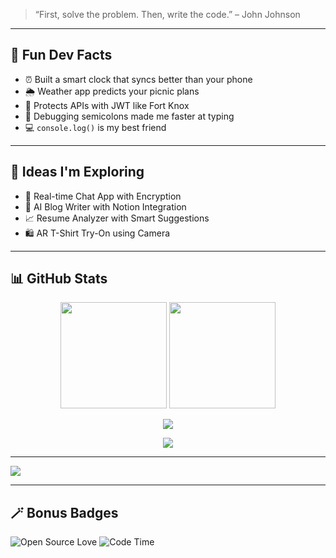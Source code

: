 

> “First, solve the problem. Then, write the code.” – John Johnson

---

## 🎯 Fun Dev Facts

- ⏰ Built a smart clock that syncs better than your phone  
- 🌦️ Weather app predicts your picnic plans  
- 🔐 Protects APIs with JWT like Fort Knox  
- 🧪 Debugging semicolons made me faster at typing  
- 💻 `console.log()` is my best friend  

---

## 🧠 Ideas I'm Exploring

- 💬 Real-time Chat App with Encryption  
- 🧠 AI Blog Writer with Notion Integration  
- 📈 Resume Analyzer with Smart Suggestions  
- 🛍️ AR T-Shirt Try-On using Camera  

---

## 📊 GitHub Stats

<p align="center">
  <img src="https://github-readme-stats.vercel.app/api?username=satyam6201&show_icons=true&theme=radical&border_radius=10" height="170" />
  <img src="https://github-readme-stats.vercel.app/api/top-langs/?username=satyam6201&layout=compact&theme=radical&border_radius=10" height="170" />
</p>

<p align="center">
  <img src="https://github-readme-streak-stats.herokuapp.com/?user=satyam6201&theme=radical&border_radius=10" />
</p>

<p align="center">
  <img src="https://github-profile-trophy.vercel.app/?username=satyam6201&theme=radical&no-frame=true&row=1&margin-w=15&column=6" />
</p>

---


  <img src="https://komarev.com/ghpvc/?username=satyam6201&label=Profile%20views&color=0e75b6&style=flat" />
</p>

---

## 🪄 Bonus Badges

![Open Source Love](https://badges.frapsoft.com/os/v1/open-source.svg?v=103)
![Code Time](https://img.shields.io/endpoint?url=https://codetime-api.deno.dev/satyam6201)
